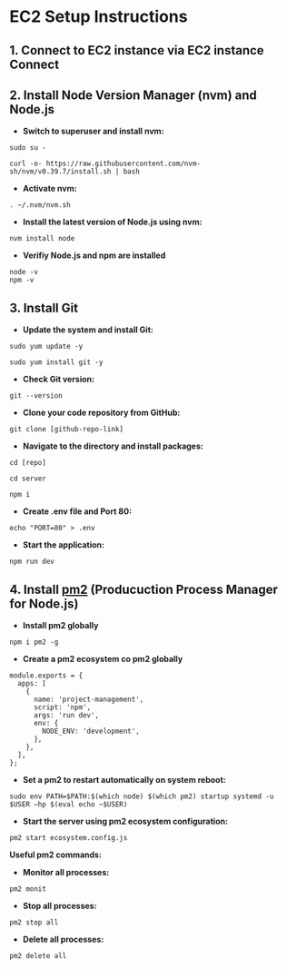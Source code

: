 # EC2 Setup Instructions

## 1. Connect to EC2 instance via EC2 instance Connect

## 2. Install Node Version Manager (nvm) and Node.js

- **Switch to superuser and install nvm:**

```
sudo su -

curl -o- https://raw.githubusercontent.com/nvm-sh/nvm/v0.39.7/install.sh | bash
```

- **Activate nvm:**

```
. ~/.nvm/nvm.sh
```

- **Install the latest version of Node.js using nvm:**

```
nvm install node
```

- **Verifiy Node.js and npm are installed**

```
node -v
npm -v
```

## 3. Install Git

- **Update the system and install Git:**

```
sudo yum update -y

sudo yum install git -y
```

- **Check Git version:**

```
git --version
```

- **Clone your code repository from GitHub:**

```
git clone [github-repo-link]
```

- **Navigate to the directory and install packages:**

```
cd [repo]

cd server

npm i
```

- **Create .env file and Port 80:**

```
echo "PORT=80" > .env
```

- **Start the application:**

```
npm run dev
```

## 4. Install [pm2](https://pm2.keymetrics.io/docs/usage/quick-start/) (Producuction Process Manager for Node.js)

- **Install pm2 globally**

```
npm i pm2 -g
```

- **Create a pm2 ecosystem co pm2 globally**

```
module.exports = {
  apps: [
    {
      name: 'project-management',
      script: 'npm',
      args: 'run dev',
      env: {
        NODE_ENV: 'development',
      },
    },
  ],
};
```

- **Set a pm2 to restart automatically on system reboot:**

```
sudo env PATH=$PATH:$(which node) $(which pm2) startup systemd -u $USER –hp $(eval echo ~$USER)
```

- **Start the server using pm2 ecosystem configuration:**

```
pm2 start ecosystem.config.js
```

**Useful pm2 commands:**

- **Monitor all processes:**

```
pm2 monit
```

- **Stop all processes:**

```
pm2 stop all
```

- **Delete all processes:**

```
pm2 delete all
```
